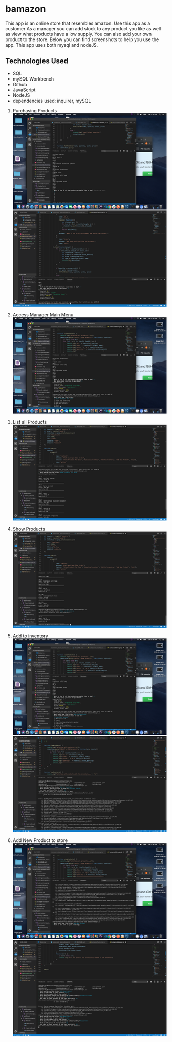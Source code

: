 # bamazon

This app is an online store that resembles amazon.  Use this app as a customer As a manager you can add stock to any product you like as well as view what products have a low supply.  You can also add your own product to the store.  Below you can find screenshots to help you use the app.  This app uses both mysql and nodeJS.

## Technologies Used

- SQL
- mySQL Workbench
- Github
- JavaScript
- NodeJS
- dependencies used: inquirer, mySQL

1. Purchasing Products
![purchase products](/screenshots/purchasing1.png)
![purchase products](/screenshots/purchasing.png)

2. Access Manager Main Menu
![Manager Main Menu](/screenshots/managermain.png)

3. List all Products
![product list](/screenshots/productlist.png)

4. Show Products
![low inventory](/screenshots/lowinventory.png)

5. Add to inventory
![add to inventory](/screenshots/addtoinventory1.png)
![add to inventory](/screenshots/addingtoinventory.png)

6. Add New Product to store
![add new product](/screenshots/addnewproduct1.png)
![add new product](/screenshots/addingnewproduct.png)